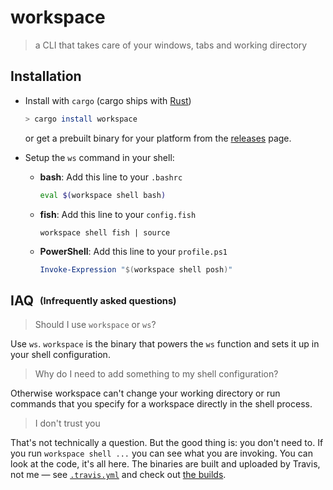# workspace
> a CLI that takes care of your windows, tabs and working directory

## Installation

- Install with `cargo` (cargo ships with [Rust](https://rustup.rs))
  ```bash
  > cargo install workspace
  ```
  or get a prebuilt binary for your platform from the [releases](https://github.com/matthias-t/workspace/releases) page.

- Setup the `ws` command in your shell:
  - **bash**: Add this line to your `.bashrc`
    ```bash
    eval $(workspace shell bash)
    ```
  - **fish**: Add this line to your `config.fish`
    ```fish
    workspace shell fish | source
    ```
  - **PowerShell**: Add this line to your `profile.ps1`
    ```powershell
    Invoke-Expression "$(workspace shell posh)"
    ```
  
## IAQ &nbsp;<sub><sup>(Infrequently asked questions)</sup></sub>

> Should I use `workspace` or `ws`?

Use `ws`. `workspace` is the binary that powers the `ws` function and sets it up in your shell configuration.

> Why do I need to add something to my shell configuration?

Otherwise workspace can't change your working directory or run commands that you specify for a workspace directly in the shell process.

> I don't trust you

That's not technically a question. But the good thing is: you don't need to. If you run `workspace shell ...` you can see what you are invoking. You can look at the code, it's all here. The binaries are built and uploaded by Travis, not me — 
see [`.travis.yml`](https://github.com/matthias-t/workspace/blob/master/.travis.yml) and check out 
[the builds](https://travis-ci.com/matthias-t/workspace).
